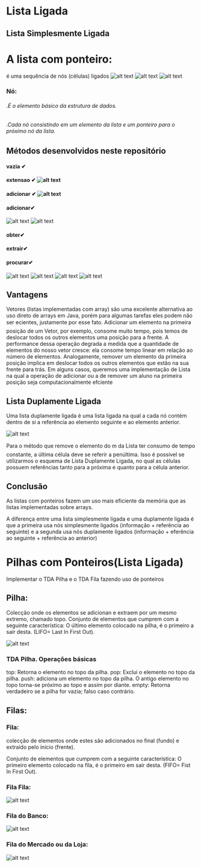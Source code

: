 # Lista Ligada

  ## Lista Simplesmente Ligada

  # A lista com ponteiro: 
  é uma sequência de nós (células) ligados
  ![alt text](Static/image.png)
  ![alt text](Static/image-1.png)
  ![alt text](Static/image-11.png)
  ### Nó: 
  ###### .É o elemento básico da estrutura de dados. 

  ###### .Cada nó consistindo em um elemento da lista e um ponteiro para o próximo nó da lista.


  ## Métodos desenvolvidos neste repositório
  #### vazia ✔
  #### extensao ✔ ![alt text](Static/image-extensao.png)
  #### adicionar ✔ ![alt text](Static/image-02.png)
  #### adicionar✔ 
  ![alt text](Static/image-03.png)
  ![alt text](Static/image-04.png)
  #### obter✔
  #### extrair✔
  #### procurar✔

  ![alt text](<Static/No.java - Lista_Ligada - Visual Studio Code 02_12_2024 13_39_56.png>)
  ![alt text](<Static/No.java - Lista_Ligada - Visual Studio Code 02_12_2024 13_41_34.png>)
  ![alt text](<Static/No.java - Lista_Ligada - Visual Studio Code 02_12_2024 13_40_55.png>) 
  ![alt text](<Static/No.java - Lista_Ligada - Visual Studio Code 02_12_2024 13_40_44.png>)
  ## Vantagens

  Vetores (listas implementadas com array) são uma excelente alternativa ao uso direto de arrays em Java,
  porém para algumas tarefas eles podem não ser ecientes, justamente por esse fato.
  Adicionar um elemento na primeira posição de um Vetor, por exemplo, consome muito tempo, pois temos
  de deslocar todos os outros elementos uma posição para a frente. A performance dessa operação degrada
  a medida que a quantidade de elementos do nosso vetor cresce: ela consome tempo linear em relação ao
  número de elementos.
    Analogamente, remover um elemento da primeira posição implica em deslocar todos os outros elementos
  que estão na sua frente para trás.
    Em alguns casos, queremos uma implementação de Lista na qual a operação de adicionar ou a de remover
  um aluno na primeira posição seja computacionalmente efciente


  ## Lista Duplamente Ligada
  Uma lista duplamente ligada é uma lista ligada na qual a cada nó contém dentro de si a referência ao elemento seguinte e ao elemento anterior.
  
  ![alt text](Static/image-Lista_Duplamente_Ligada.png)

  Para o método que remove o elemento do m da Lista ter consumo de tempo constante, a última célula
  deve se referir a penúltima. Isso é possível se utilizarmos o esquema de Lista Duplamente Ligada, no qual as
  células possuem referências tanto para a próxima e quanto para a célula anterior.

  ## Conclusão
  As listas com ponteiros fazem um uso mais eficiente da memória que as listas implementadas sobre arrays.

  A diferença entre uma lista simplesmente ligada e uma duplamente ligada é que a primeira usa nós simplesmente ligados (informação + referência ao seguinte)  e a segunda usa nós duplamente ligados (informação + eferência ao seguinte +   referência ao anterior)
# Pilhas com Ponteiros(Lista Ligada)
  Implementar o TDA Pilha e o TDA Fila fazendo uso de ponteiros

## Pilha: 
  Colecção onde os elementos se adicionan e extraem por um mesmo extremo, chamado topo.
  Conjunto de elementos que cumprem com a seguinte característica:
  O último elemento colocado na pilha, é o primeiro
  a saír desta.
                  (LIFO= Last In First Out).


![alt text](Static/image-1-Pilhas.png)
### TDA Pilha. Operações básicas
  top: Retorna o elemento no topo da pilha.
  pop: Exclui o elemento no topo da pilha. 
  push: adiciona um elemento no topo da pilha. O antigo elemento no topo torna-se próximo ao topo e assim por diante.
  empty: Retorna verdadeiro se a pilha for vazia; falso caso contrário.

## Filas:

### Fila: 
  colecção de elementos onde estes são adicionados no final (fundo)  e extraído pelo início (frente).
  
  Conjunto de elementos que cumprem com a seguinte característica:
  O primeiro elemento colocado na fila, é o primeiro
  em sair desta. 
                  (FIFO= Fist In First Out).
  
### Fila Fila:
  ![alt text](Static/image-Fila.png)

### Fila do Banco:
  ![alt text](Static/image-1-Fila.png)

### Fila do Mercado ou da Loja:
  ![alt text](Static/image-2-Fila.png)
